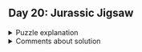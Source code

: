 Day 20: Jurassic Jigsaw
---

<details>
  <summary>Puzzle explanation</summary>
  <br/>
The high-speed train leaves the forest and quickly carries you south. You can even see a desert in the distance! Since you have some spare time, you might as well see if there was anything interesting in the image the Mythical Information Bureau satellite captured.

After decoding the satellite messages, you discover that the data actually contains many small images created by the satellite's camera array. The camera array consists of many cameras; rather than produce a single square image, they produce many smaller square image tiles that need to be reassembled back into a single image.

Each camera in the camera array returns a single monochrome image tile with a random unique ID number. The tiles (your puzzle input) arrived in a random order.

Worse yet, the camera array appears to be malfunctioning: each image tile has been rotated and flipped to a random orientation. Your first task is to reassemble the original image by orienting the tiles so they fit together.

To show how the tiles should be reassembled, each tile's image data includes a border that should line up exactly with its adjacent tiles. All tiles have this border, and the border lines up exactly when the tiles are both oriented correctly. Tiles at the edge of the image also have this border, but the outermost edges won't line up with any other tiles.

For example, suppose you have the following nine tiles:
```
Tile 2311:
..##.#..#.
##..#.....
#...##..#.
####.#...#
##.##.###.
##...#.###
.#.#.#..##
..#....#..
###...#.#.
..###..###

Tile 1951:
#.##...##.
#.####...#
.....#..##
#...######
.##.#....#
.###.#####
###.##.##.
.###....#.
..#.#..#.#
#...##.#..

Tile 1171:
####...##.
#..##.#..#
##.#..#.#.
.###.####.
..###.####
.##....##.
.#...####.
#.##.####.
####..#...
.....##...

Tile 1427:
###.##.#..
.#..#.##..
.#.##.#..#
#.#.#.##.#
....#...##
...##..##.
...#.#####
.#.####.#.
..#..###.#
..##.#..#.

Tile 1489:
##.#.#....
..##...#..
.##..##...
..#...#...
#####...#.
#..#.#.#.#
...#.#.#..
##.#...##.
..##.##.##
###.##.#..

Tile 2473:
#....####.
#..#.##...
#.##..#...
######.#.#
.#...#.#.#
.#########
.###.#..#.
########.#
##...##.#.
..###.#.#.

Tile 2971:
..#.#....#
#...###...
#.#.###...
##.##..#..
.#####..##
.#..####.#
#..#.#..#.
..####.###
..#.#.###.
...#.#.#.#

Tile 2729:
...#.#.#.#
####.#....
..#.#.....
....#..#.#
.##..##.#.
.#.####...
####.#.#..
##.####...
##..#.##..
#.##...##.

Tile 3079:
#.#.#####.
.#..######
..#.......
######....
####.#..#.
.#...#.##.
#.#####.##
..#.###...
..#.......
..#.###...
```
By rotating, flipping, and rearranging them, you can find a square arrangement that causes all adjacent borders to line up:
```
#...##.#.. ..###..### #.#.#####.
..#.#..#.# ###...#.#. .#..######
.###....#. ..#....#.. ..#.......
###.##.##. .#.#.#..## ######....
.###.##### ##...#.### ####.#..#.
.##.#....# ##.##.###. .#...#.##.
#...###### ####.#...# #.#####.##
.....#..## #...##..#. ..#.###...
#.####...# ##..#..... ..#.......
#.##...##. ..##.#..#. ..#.###...

#.##...##. ..##.#..#. ..#.###...
##..#.##.. ..#..###.# ##.##....#
##.####... .#.####.#. ..#.###..#
####.#.#.. ...#.##### ###.#..###
.#.####... ...##..##. .######.##
.##..##.#. ....#...## #.#.#.#...
....#..#.# #.#.#.##.# #.###.###.
..#.#..... .#.##.#..# #.###.##..
####.#.... .#..#.##.. .######...
...#.#.#.# ###.##.#.. .##...####

...#.#.#.# ###.##.#.. .##...####
..#.#.###. ..##.##.## #..#.##..#
..####.### ##.#...##. .#.#..#.##
#..#.#..#. ...#.#.#.. .####.###.
.#..####.# #..#.#.#.# ####.###..
.#####..## #####...#. .##....##.
##.##..#.. ..#...#... .####...#.
#.#.###... .##..##... .####.##.#
#...###... ..##...#.. ...#..####
..#.#....# ##.#.#.... ...##.....
```
For reference, the IDs of the above tiles are:
```
1951    2311    3079
2729    1427    2473
2971    1489    1171
```
To check that you've assembled the image correctly, multiply the IDs of the four corner tiles together. If you do this with the assembled tiles from the example above, you get 1951 * 3079 * 2971 * 1171 = 20899048083289.

Assemble the tiles into an image. What do you get if you multiply together the IDs of the four corner tiles?
```
Your puzzle answer was 18482479935793.
```
The first half of this puzzle is complete! It provides one gold star: *
</details>

<details>
  <summary>Comments about solution</summary>
  <br/>
Another cheatday with python because I still have to catch up. I cheated my way through puzzle 1 by not trying to assemble the image, but just by counting the edges that matched and from that detecting the corners. This approach however was a bad start for puzzle 2, I tried to use this but it became a big spaghetti mess of 200+ lines that didn't even work. So I need to rewrite my first puzzle still and then attempt the second one.
  </details>
